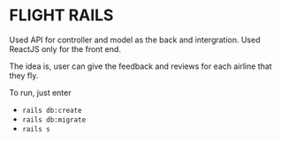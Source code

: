 # FLIGHT RAILS

Used API for controller and model as the back and intergration. Used ReactJS only for the front end.

The idea is, user can give the feedback and reviews for each airline that they fly.

To run, just enter 
- `rails db:create` 
- `rails db:migrate`
- `rails s`